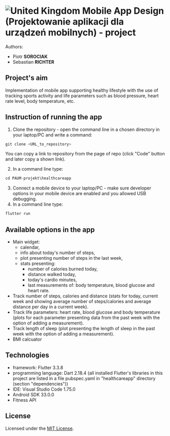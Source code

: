# ![United Kingdom](https://raw.githubusercontent.com/stevenrskelton/flag-icon/master/png/16/country-4x3/gb.png "United Kingdom") Mobile App Design (Projektowanie aplikacji dla urządzeń mobilnych) - project

Authors: 
- Piotr **SOROCIAK**
- Sebastian **RICHTER**

## Project's aim
Implementation of mobile app supporting healthy lifestyle with the use of tracking sports 
activity and life parameters such as blood pressure, heart rate level, body temperature, etc.

## Instruction of running the app
1. Clone the repository - open the command line in a chosen directory in your laptop/PC and write a command:
```js
git clone <URL_to_repository>
```
You can copy a link to repository from the page of repo (click "Code" button and later copy a shown link).

2. In a command line type:
```js
cd PAUM-projekt\healthcareapp
```
3. Connect a mobile device to your laptop/PC - make sure developer options in your mobile device are enabled and you allowed
USB debugging.
4. In a command line type:
```js
flutter run
```

## Available options in the app
- Main widget: 
    - calendar,
    - info about today's number of steps, 
    - plot presenting number of steps in the last week, 
    - stats presenting:
        - number of calories burned today, 
        - distance walked today, 
        - today's cardio minutes,
        - last measurements of: body temperature, blood glucose and heart rate.
- Track number of steps, calories and distance (stats for today, current week and showing average number of steps/calories and average distance per day in a current week).
- Track life parameters: heart rate, blood glucose and body temperature (plots for each parameter presenting data from the past week with the option of adding a measurement).
- Track length of sleep (plot presenting the length of sleep in the past week with the option of adding a measurement).
- BMI calcuator

## Technologies
- framework: Flutter 3.3.8
- programming language: Dart 2.18.4 (all installed Flutter's libraries in this project are listed in a file pubspec.yaml in "healthcareapp"
directory (section "dependencies"))
- IDE: Visual Studio Code 1.75.0
- Android SDK 33.0.0
- Fitness API

## License

Licensed under the [MIT License](LICENSE).
